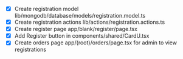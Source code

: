 - [x] Create registration model lib/mongodb/database/models/registration.model.ts
- [x] Create registration actions lib/actions/registration.actions.ts
- [x] Create register page app/blank/register/page.tsx
- [x] Add Register button in components/shared/CardU.tsx
- [x] Create orders page app/(root)/orders/page.tsx for admin to view registrations
